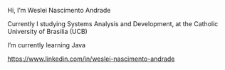 
Hi, I’m Weslei Nascimento Andrade

Currently I studying Systems Analysis and Development, at the Catholic University of Brasilia (UCB)

I’m currently learning Java

https://www.linkedin.com/in/weslei-nascimento-andrade
